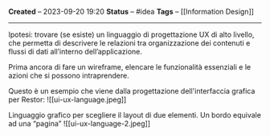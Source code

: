 **Created** – 2023-09-20 19:20
**Status** – #idea
**Tags** – [[Information Design]]

---

Ipotesi: trovare (se esiste) un linguaggio di progettazione UX di alto livello, che permetta di descrivere le relazioni tra organizzazione dei contenuti e flussi di dati all’interno dell’applicazione.

Prima ancora di fare un wireframe, elencare le funzionalità essenziali e le azioni che si possono intraprendere.

Questo è un esempio che viene dalla progettazione dell'interfaccia grafica per Restor:
![[ui-ux-language.jpeg]]

Linguaggio grafico per scegliere il layout di due elementi. Un bordo equivale ad una “pagina”
![[ui-ux-language-2.jpeg]]
